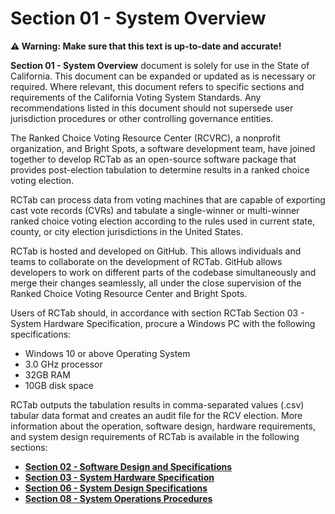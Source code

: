 # Section 01 - System Overview

**⚠️ Warning: Make sure that this text is up-to-date and accurate!**

**Section 01 - System Overview** document is solely for use in the State of California. This document can be expanded or
updated as is necessary or required. Where relevant, this document refers to specific sections and requirements of the
California Voting System Standards. Any recommendations listed in this document should not supersede user jurisdiction
procedures or other controlling governance entities.

The Ranked Choice Voting Resource Center (RCVRC), a nonprofit organization, and Bright Spots, a software development
team, have joined together to develop RCTab as an open-source software package that provides post-election tabulation to
determine results in a ranked choice voting election.

RCTab can process data from voting machines that are capable of exporting cast vote records (CVRs) and tabulate a
single-winner or multi-winner ranked choice voting election according to the rules used in current state, county, or
city election jurisdictions in the United States.

RCTab is hosted and developed on GitHub. This allows individuals and teams to collaborate on the development of RCTab.
GitHub allows developers to work on different parts of the codebase simultaneously and merge their changes seamlessly,
all under the close supervision of the Ranked Choice Voting Resource Center and Bright Spots.

Users of RCTab should, in accordance with section RCTab Section 03 - System Hardware Specification, procure a Windows PC
with the following specifications:

-   Windows 10 or above Operating System
-   3.0 GHz processor
-   32GB RAM
-   10GB disk space

RCTab outputs the tabulation results in comma-separated values (.csv) tabular data format and creates an audit file for
the RCV election. More information about the operation, software design, hardware requirements, and system design
requirements of RCTab is available in the following sections:

-   [**Section 02 - Software Design and Specifications**](02_software_design_and_specifications.md)
-   [**Section 03 - System Hardware Specification**](03_system_hardware_specification.md)
-   [**Section 06 - System Design Specifications**](06_system_design_specifications.md)
-   [**Section 08 - System Operations Procedures**](08_system_operations_procedures.md)
